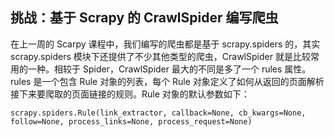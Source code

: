 ## 挑战：基于 Scrapy 的 CrawlSpider 编写爬虫

在上一周的 Scarpy 课程中，我们编写的爬虫都是基于 scrapy.spiders 的，其实 scrapy.spiders 模块下还提供了不少其他类型的爬虫，CrawlSpider 就是比较常用的一种。相较于 Spider，CrawlSpider 最大的不同是多了一个 rules 属性。rules 是一个包含 Rule 对象的列表，每个 Rule 对象定义了如何从返回的页面解析接下来要爬取的页面链接的规则。Rule 对象的默认参数如下：

```
scrapy.spiders.Rule(link_extractor, callback=None, cb_kwargs=None, follow=None, process_links=None, process_request=None)
```
